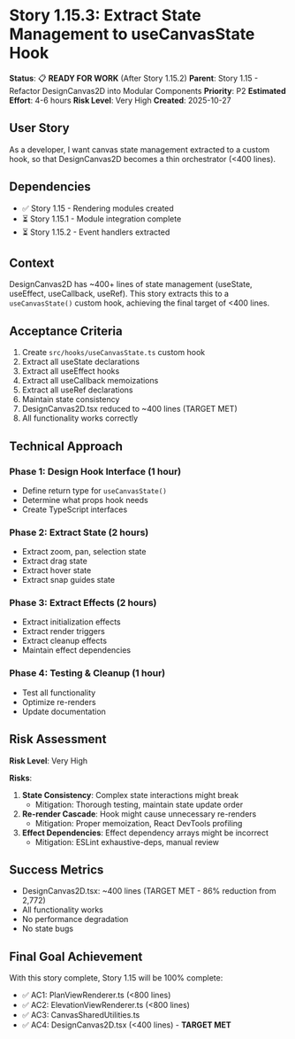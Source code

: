 # Story 1.15.3: Extract State Management to useCanvasState Hook

**Status**: 📋 **READY FOR WORK** (After Story 1.15.2)
**Parent**: Story 1.15 - Refactor DesignCanvas2D into Modular Components
**Priority**: P2
**Estimated Effort**: 4-6 hours
**Risk Level**: Very High
**Created**: 2025-10-27

## User Story

As a developer,
I want canvas state management extracted to a custom hook,
so that DesignCanvas2D becomes a thin orchestrator (<400 lines).

## Dependencies

- ✅ Story 1.15 - Rendering modules created
- ⏳ Story 1.15.1 - Module integration complete
- ⏳ Story 1.15.2 - Event handlers extracted

## Context

DesignCanvas2D has ~400+ lines of state management (useState, useEffect, useCallback, useRef). This story extracts this to a `useCanvasState()` custom hook, achieving the final target of <400 lines.

## Acceptance Criteria

1. Create `src/hooks/useCanvasState.ts` custom hook
2. Extract all useState declarations
3. Extract all useEffect hooks
4. Extract all useCallback memoizations
5. Extract all useRef declarations
6. Maintain state consistency
7. DesignCanvas2D.tsx reduced to ~400 lines (TARGET MET)
8. All functionality works correctly

## Technical Approach

### Phase 1: Design Hook Interface (1 hour)
- Define return type for `useCanvasState()`
- Determine what props hook needs
- Create TypeScript interfaces

### Phase 2: Extract State (2 hours)
- Extract zoom, pan, selection state
- Extract drag state
- Extract hover state
- Extract snap guides state

### Phase 3: Extract Effects (2 hours)
- Extract initialization effects
- Extract render triggers
- Extract cleanup effects
- Maintain effect dependencies

### Phase 4: Testing & Cleanup (1 hour)
- Test all functionality
- Optimize re-renders
- Update documentation

## Risk Assessment

**Risk Level**: Very High

**Risks**:
1. **State Consistency**: Complex state interactions might break
   - Mitigation: Thorough testing, maintain state update order
2. **Re-render Cascade**: Hook might cause unnecessary re-renders
   - Mitigation: Proper memoization, React DevTools profiling
3. **Effect Dependencies**: Effect dependency arrays might be incorrect
   - Mitigation: ESLint exhaustive-deps, manual review

## Success Metrics

- DesignCanvas2D.tsx: ~400 lines (TARGET MET - 86% reduction from 2,772)
- All functionality works
- No performance degradation
- No state bugs

## Final Goal Achievement

With this story complete, Story 1.15 will be 100% complete:
- ✅ AC1: PlanViewRenderer.ts (<800 lines)
- ✅ AC2: ElevationViewRenderer.ts (<800 lines)
- ✅ AC3: CanvasSharedUtilities.ts
- ✅ AC4: DesignCanvas2D.tsx (<400 lines) - **TARGET MET**
